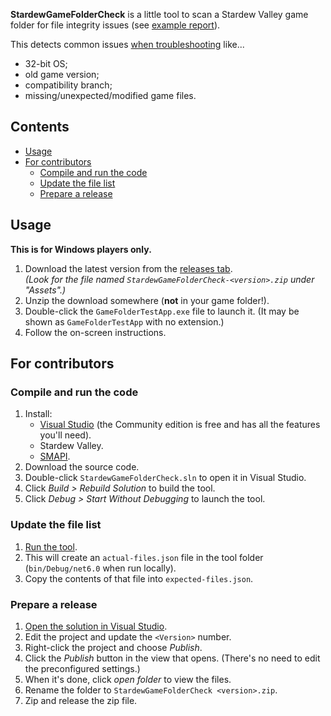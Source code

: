 ﻿**StardewGameFolderCheck** is a little tool to scan a Stardew Valley game folder for file integrity
issues (see [example report](screenshot.png)).

This detects common issues [when troubleshooting](https://smapi.io/troubleshoot) like...
* 32-bit OS;
* old game version;
* compatibility branch;
* missing/unexpected/modified game files.

## Contents
* [Usage](#usage)
* [For contributors](#for-contributors)
  * [Compile and run the code](#compile-and-run-the-code)
  * [Update the file list](#update-the-file-list)
  * [Prepare a release](#prepare-a-release)

## Usage
**This is for Windows players only.**

1. Download the latest version from the [releases tab](https://github.com/Pathoschild/StardewGameFolderCheck/releases).  
   _(Look for the file named `StardewGameFolderCheck-<version>.zip` under "Assets".)_
2. Unzip the download somewhere (**not** in your game folder!).
3. Double-click the `GameFolderTestApp.exe` file to launch it. (It may be shown as
   `GameFolderTestApp` with no extension.)
4. Follow the on-screen instructions.

## For contributors
### Compile and run the code
1. Install:
   * [Visual Studio](https://visualstudio.microsoft.com/) (the Community edition is free and has
     all the features you'll need).
   * Stardew Valley.
   * [SMAPI](https://smapi.io/).
2. Download the source code.
3. Double-click `StardewGameFolderCheck.sln` to open it in Visual Studio.
4. Click _Build > Rebuild Solution_ to build the tool.
5. Click _Debug > Start Without Debugging_ to launch the tool.

### Update the file list
1. [Run the tool](#compile-from-source).
2. This will create an `actual-files.json` file in the tool folder (`bin/Debug/net6.0` when run
   locally).
3. Copy the contents of that file into `expected-files.json`.

### Prepare a release
1. [Open the solution in Visual Studio](#compile-from-source).
2. Edit the project and update the `<Version>` number.
3. Right-click the project and choose _Publish_.
4. Click the _Publish_ button in the view that opens. (There's no need to edit the preconfigured
   settings.)
5. When it's done, click _open folder_ to view the files.
6. Rename the folder to `StardewGameFolderCheck <version>.zip`.
7. Zip and release the zip file.

